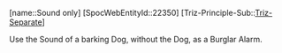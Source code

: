 ﻿---
type: TrizExample
aliases:
- Sound only
license: CC BY-SA 4.0
copyright: https://github.com/SpocWeb
IsDeleted: false
IsReadOnly: false
Confidential: public
tags: 
- Triz/Principle/Example
---
[name::Sound only]
[SpocWebEntityId::22350]
[Triz-Principle-Sub::[Triz-Separate](tech/Triz/Sub/Triz-Separate.md)]

Use the Sound of a barking Dog, without the Dog, as a Burglar Alarm.